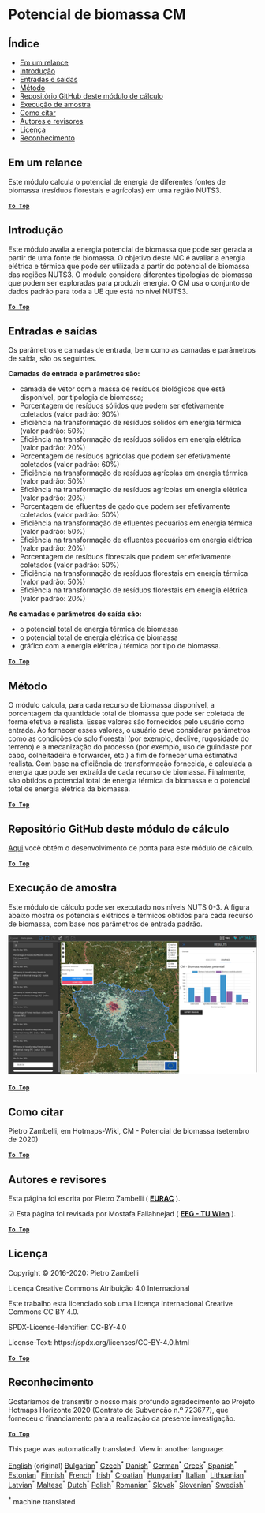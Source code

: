 <h1><a class="anchor" id="cm-biomass-potential" href="#cm-biomass-potential"><i class="fa fa-link"></i></a>Potencial de biomassa CM</h1><h2><a class="anchor" id="table-of-contents" href="#table-of-contents"><i class="fa fa-link"></i></a> Índice</h2><ul><li> <a href="#in-a-glance">Em um relance</a></li><li> <a href="#introduction">Introdução</a></li><li> <a href="#inputs-and-outputs">Entradas e saídas</a></li><li> <a href="#method">Método</a></li><li> <a href="#github-repository-of-this-calculation-module">Repositório GitHub deste módulo de cálculo</a></li><li> <a href="#sample-run">Execução de amostra</a></li><li> <a href="#how-to-cite">Como citar</a></li><li> <a href="#authors-and-reviewers">Autores e revisores</a></li><li> <a href="#license">Licença</a></li><li> <a href="#acknowledgement">Reconhecimento</a></li></ul><h2><a class="anchor" id="in-a-glance" href="#in-a-glance"><i class="fa fa-link"></i></a> Em um relance</h2><p> Este módulo calcula o potencial de energia de diferentes fontes de biomassa (resíduos florestais e agrícolas) em uma região NUTS3.</p><p> <a href="#table-of-contents"><strong><code>To Top</code></strong></a></p><h2><a class="anchor" id="introduction" href="#introduction"><i class="fa fa-link"></i></a> Introdução</h2><p> Este módulo avalia a energia potencial de biomassa que pode ser gerada a partir de uma fonte de biomassa. O objetivo deste MC é avaliar a energia elétrica e térmica que pode ser utilizada a partir do potencial de biomassa das regiões NUTS3. O módulo considera diferentes tipologias de biomassa que podem ser exploradas para produzir energia. O CM usa o conjunto de dados padrão para toda a UE que está no nível NUTS3.</p><p> <a href="#table-of-contents"><strong><code>To Top</code></strong></a></p><h2><a class="anchor" id="inputs-and-outputs" href="#inputs-and-outputs"><i class="fa fa-link"></i></a> Entradas e saídas</h2><p> Os parâmetros e camadas de entrada, bem como as camadas e parâmetros de saída, são os seguintes.</p><p> <strong>Camadas de entrada e parâmetros são:</strong></p><ul><li> camada de vetor com a massa de resíduos biológicos que está disponível, por tipologia de biomassa;</li><li> Porcentagem de resíduos sólidos que podem ser efetivamente coletados (valor padrão: 90%)</li><li> Eficiência na transformação de resíduos sólidos em energia térmica (valor padrão: 50%)</li><li> Eficiência na transformação de resíduos sólidos em energia elétrica (valor padrão: 20%)</li><li> Porcentagem de resíduos agrícolas que podem ser efetivamente coletados (valor padrão: 60%)</li><li> Eficiência na transformação de resíduos agrícolas em energia térmica (valor padrão: 50%)</li><li> Eficiência na transformação de resíduos agrícolas em energia elétrica (valor padrão: 20%)</li><li> Porcentagem de efluentes de gado que podem ser efetivamente coletados (valor padrão: 50%)</li><li> Eficiência na transformação de efluentes pecuários em energia térmica (valor padrão: 50%)</li><li> Eficiência na transformação de efluentes pecuários em energia elétrica (valor padrão: 20%)</li><li> Porcentagem de resíduos florestais que podem ser efetivamente coletados (valor padrão: 50%)</li><li> Eficiência na transformação de resíduos florestais em energia térmica (valor padrão: 50%)</li><li> Eficiência na transformação de resíduos florestais em energia elétrica (valor padrão: 20%)</li></ul><p> <strong>As camadas e parâmetros de saída são:</strong></p><ul><li> o potencial total de energia térmica de biomassa</li><li> o potencial total de energia elétrica de biomassa</li><li> gráfico com a energia elétrica / térmica por tipo de biomassa.</li></ul><p> <a href="#table-of-contents"><strong><code>To Top</code></strong></a></p><h2><a class="anchor" id="method" href="#method"><i class="fa fa-link"></i></a> Método</h2><p> O módulo calcula, para cada recurso de biomassa disponível, a porcentagem da quantidade total de biomassa que pode ser coletada de forma efetiva e realista. Esses valores são fornecidos pelo usuário como entrada. Ao fornecer esses valores, o usuário deve considerar parâmetros como as condições do solo florestal (por exemplo, declive, rugosidade do terreno) e a mecanização do processo (por exemplo, uso de guindaste por cabo, colheitadeira e forwarder, etc.) a fim de fornecer uma estimativa realista. Com base na eficiência de transformação fornecida, é calculada a energia que pode ser extraída de cada recurso de biomassa. Finalmente, são obtidos o potencial total de energia térmica da biomassa e o potencial total de energia elétrica da biomassa.</p><p> <a href="#table-of-contents"><strong><code>To Top</code></strong></a></p><h2><a class="anchor" id="github-repository-of-this-calculation-module" href="#github-repository-of-this-calculation-module"><i class="fa fa-link"></i></a> Repositório GitHub deste módulo de cálculo</h2><p> <a href="https://github.com/HotMaps/biomass_potential">Aqui</a> você obtém o desenvolvimento de ponta para este módulo de cálculo.</p><p> <a href="#table-of-contents"><strong><code>To Top</code></strong></a></p><h2><a class="anchor" id="sample-run" href="#sample-run"><i class="fa fa-link"></i></a> Execução de amostra</h2><p> Este módulo de cálculo pode ser executado nos níveis NUTS 0-3. A figura abaixo mostra os potenciais elétricos e térmicos obtidos para cada recurso de biomassa, com base nos parâmetros de entrada padrão.</p><img src="/en/CM-Biomass-potential/cm_biomass_potential.png"/><p> <a href="#table-of-contents"><strong><code>To Top</code></strong></a></p><h2><a class="anchor" id="how-to-cite" href="#how-to-cite"><i class="fa fa-link"></i></a> Como citar</h2><p> Pietro Zambelli, em Hotmaps-Wiki, CM - Potencial de biomassa (setembro de 2020)</p><p> <a href="#table-of-contents"><strong><code>To Top</code></strong></a></p><h2><a class="anchor" id="authors-and-reviewers" href="#authors-and-reviewers"><i class="fa fa-link"></i></a> Autores e revisores</h2><p> Esta página foi escrita por Pietro Zambelli ( <strong><a href="http://www.eurac.edu">EURAC</a></strong> ).</p><p> ☑ Esta página foi revisada por Mostafa Fallahnejad ( <strong><a href="https://eeg.tuwien.ac.at/">EEG - TU Wien</a></strong> ).</p><p> <a href="#table-of-contents"><strong><code>To Top</code></strong></a></p><h2><a class="anchor" id="license" href="#license"><i class="fa fa-link"></i></a> Licença</h2><p> Copyright © 2016-2020: Pietro Zambelli</p><p> Licença Creative Commons Atribuição 4.0 Internacional</p><p> Este trabalho está licenciado sob uma Licença Internacional Creative Commons CC BY 4.0.</p><p> SPDX-License-Identifier: CC-BY-4.0</p><p> License-Text: https://spdx.org/licenses/CC-BY-4.0.html</p><p> <a href="#table-of-contents"><strong><code>To Top</code></strong></a></p><h2><a class="anchor" id="acknowledgement" href="#acknowledgement"><i class="fa fa-link"></i></a> Reconhecimento</h2><p> Gostaríamos de transmitir o nosso mais profundo agradecimento ao Projeto Hotmaps Horizonte 2020 (Contrato de Subvenção n.º 723677), que forneceu o financiamento para a realização da presente investigação.</p><p> <a href="#table-of-contents"><strong><code>To Top</code></strong></a></p>
<!--- THIS IS A SUPER UNIQUE IDENTIFIER -->

This page was automatically translated. View in another language:

[English](../en/CM-Biomass-potential) (original) [Bulgarian](../bg/CM-Biomass-potential)<sup>\*</sup> [Czech](../cs/CM-Biomass-potential)<sup>\*</sup> [Danish](../da/CM-Biomass-potential)<sup>\*</sup> [German](../de/CM-Biomass-potential)<sup>\*</sup> [Greek](../el/CM-Biomass-potential)<sup>\*</sup> [Spanish](../es/CM-Biomass-potential)<sup>\*</sup> [Estonian](../et/CM-Biomass-potential)<sup>\*</sup> [Finnish](../fi/CM-Biomass-potential)<sup>\*</sup> [French](../fr/CM-Biomass-potential)<sup>\*</sup> [Irish](../ga/CM-Biomass-potential)<sup>\*</sup> [Croatian](../hr/CM-Biomass-potential)<sup>\*</sup> [Hungarian](../hu/CM-Biomass-potential)<sup>\*</sup> [Italian](../it/CM-Biomass-potential)<sup>\*</sup> [Lithuanian](../lt/CM-Biomass-potential)<sup>\*</sup> [Latvian](../lv/CM-Biomass-potential)<sup>\*</sup> [Maltese](../mt/CM-Biomass-potential)<sup>\*</sup> [Dutch](../nl/CM-Biomass-potential)<sup>\*</sup> [Polish](../pl/CM-Biomass-potential)<sup>\*</sup>  [Romanian](../ro/CM-Biomass-potential)<sup>\*</sup> [Slovak](../sk/CM-Biomass-potential)<sup>\*</sup> [Slovenian](../sl/CM-Biomass-potential)<sup>\*</sup> [Swedish](../sv/CM-Biomass-potential)<sup>\*</sup> 

<sup>\*</sup> machine translated
